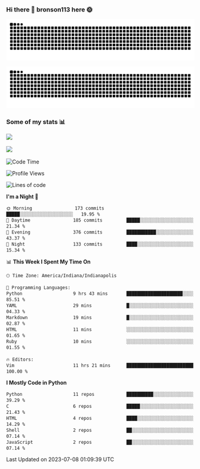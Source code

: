 ### Hi there 👋 bronson113 here 🌞
<div align="center">

![GitHub Snake Light](https://raw.githubusercontent.com/bronson113/bronson113/snake/github-snake.svg#gh-light-mode-only)

![GitHub Snake dark](https://raw.githubusercontent.com/bronson113/bronson113/snake/github-snake-dark.svg#gh-dark-mode-only)

</div>

### Some of my stats 📊
![](https://github-readme-stats-sigma-five.vercel.app/api?username=bronson113&theme=transparent&show_icons=true)

![](https://github-readme-stats-sigma-five.vercel.app/api/top-langs/?username=bronson113&theme=transparent&layout=compact&card_width=445)



<!--START_SECTION:waka-->
![Code Time](http://img.shields.io/badge/Code%20Time-280%20hrs%202%20mins-blue)

![Profile Views](http://img.shields.io/badge/Profile%20Views-11-blue)

![Lines of code](https://img.shields.io/badge/From%20Hello%20World%20I%27ve%20Written-7.2%20million%20lines%20of%20code-blue)

**I'm a Night 🦉** 

```text
🌞 Morning                173 commits         █████░░░░░░░░░░░░░░░░░░░░   19.95 % 
🌆 Daytime                185 commits         █████░░░░░░░░░░░░░░░░░░░░   21.34 % 
🌃 Evening                376 commits         ███████████░░░░░░░░░░░░░░   43.37 % 
🌙 Night                  133 commits         ████░░░░░░░░░░░░░░░░░░░░░   15.34 % 
```


📊 **This Week I Spent My Time On** 

```text
🕑︎ Time Zone: America/Indiana/Indianapolis

💬 Programming Languages: 
Python                   9 hrs 43 mins       █████████████████████░░░░   85.51 % 
YAML                     29 mins             █░░░░░░░░░░░░░░░░░░░░░░░░   04.33 % 
Markdown                 19 mins             █░░░░░░░░░░░░░░░░░░░░░░░░   02.87 % 
HTML                     11 mins             ░░░░░░░░░░░░░░░░░░░░░░░░░   01.65 % 
Ruby                     10 mins             ░░░░░░░░░░░░░░░░░░░░░░░░░   01.55 % 

🔥 Editors: 
Vim                      11 hrs 21 mins      █████████████████████████   100.00 % 
```

**I Mostly Code in Python** 

```text
Python                   11 repos            ██████████░░░░░░░░░░░░░░░   39.29 % 
C                        6 repos             █████░░░░░░░░░░░░░░░░░░░░   21.43 % 
HTML                     4 repos             ████░░░░░░░░░░░░░░░░░░░░░   14.29 % 
Shell                    2 repos             ██░░░░░░░░░░░░░░░░░░░░░░░   07.14 % 
JavaScript               2 repos             ██░░░░░░░░░░░░░░░░░░░░░░░   07.14 % 
```




 Last Updated on 2023-07-08 01:09:39 UTC
<!--END_SECTION:waka-->
